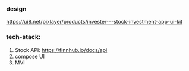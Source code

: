 ### design

https://ui8.net/pixlayer/products/invester---stock-investment-app-ui-kit

### tech-stack:
1. Stock API: https://finnhub.io/docs/api
2. compose UI
3. MVI
